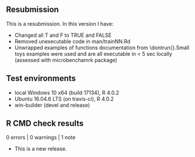 ## Resubmission
This is a resubmission. In this version I have:

* Changed all T and F to TRUE and FALSE 
* Removed unexecutable code in man/trainNN.Rd 
* Unwrapped examples of functions documentation from \dontrun{}.Small toys 
examples were used and are all executable in < 5 sec locally (assessed with
microbenchamrk package)
  
## Test environments
* local Windows 10 x64 (build 17134), R 4.0.2
* Ubuntu 16.04.6 LTS (on travis-ci), R 4.0.2
* win-builder (devel and release)

## R CMD check results

0 errors | 0 warnings | 1 note

* This is a new release.
